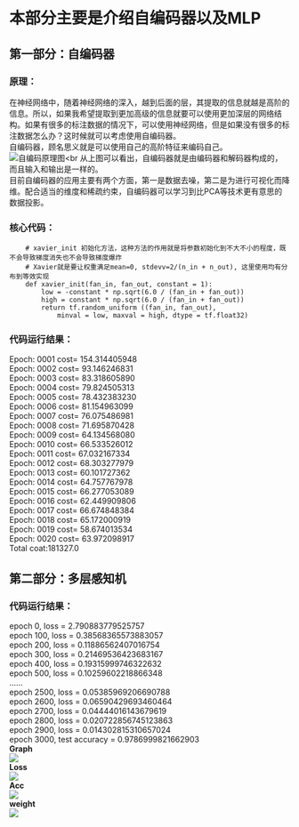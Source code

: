 # 本部分主要是介绍自编码器以及MLP
## 第一部分：自编码器
### 原理：
  在神经网络中，随着神经网络的深入，越到后面的层，其提取的信息就越是高阶的信息。所以，如果我希望提取到更加高级的信息就要可以使用更加深层的网络结构。如果有很多的标注数据的情况下，可以使用神经网络，但是如果没有很多的标注数据怎么办？这时候就可以考虑使用自编码器。<br>
  自编码器，顾名思义就是可以使用自己的高阶特征来编码自己。<br>
  ![自编码原理图](https://github.com/Anosy/tensorflow_DL2/tree/master/AutoEncoder_MLP/result_picture/AutoEncoder_principle.jpg)<br
  从上图可以看出，自编码器就是由编码器和解码器构成的，而且输入和输出是一样的。<br>
  目前自编码器的应用主要有两个方面，第一是数据去噪，第二是为进行可视化而降维。配合适当的维度和稀疏约束，自编码器可以学习到比PCA等技术更有意思的数据投影。<br>

### 核心代码：
 
		# xavier_init 初始化方法，这种方法的作用就是将参数初始化到不大不小的程度，既不会导致梯度消失也不会导致梯度爆炸
		# Xavier就是要让权重满足mean=0, stdevv=2/(n_in + n_out), 这里使用均有分布到等效实现
		def xavier_init(fan_in, fan_out, constant = 1):
			low = -constant * np.sqrt(6.0 / (fan_in + fan_out))
			high = constant * np.sqrt(6.0 / (fan_in + fan_out))
			return tf.random_uniform ((fan_in, fan_out),
				minval = low, maxval = high, dtype = tf.float32)
				
### 代码运行结果：
Epoch: 0001 cost= 154.314405948<br>
Epoch: 0002 cost= 93.146246831<br>
Epoch: 0003 cost= 83.318605890<br>
Epoch: 0004 cost= 79.824505313<br>
Epoch: 0005 cost= 78.432383230<br>
Epoch: 0006 cost= 81.154963099<br>
Epoch: 0007 cost= 76.075486981<br>
Epoch: 0008 cost= 71.695870428<br>
Epoch: 0009 cost= 64.134568080<br>
Epoch: 0010 cost= 66.533526012<br>
Epoch: 0011 cost= 67.032167334<br>
Epoch: 0012 cost= 68.303277979<br>
Epoch: 0013 cost= 60.101727362<br>
Epoch: 0014 cost= 64.757767978<br>
Epoch: 0015 cost= 66.277053089<br>
Epoch: 0016 cost= 62.449909806<br>
Epoch: 0017 cost= 66.674848384<br>
Epoch: 0018 cost= 65.172000919<br>
Epoch: 0019 cost= 58.674013534<br>
Epoch: 0020 cost= 63.972098917<br>
Total coat:181327.0<br>

## 第二部分：多层感知机 
### 代码运行结果：
epoch 0, loss = 2.790883779525757<br>
epoch 100, loss = 0.38568365573883057<br>
epoch 200, loss = 0.11886562407016754<br>
epoch 300, loss = 0.21469536423683167<br>
epoch 400, loss = 0.19315999746322632<br>
epoch 500, loss = 0.10259602218866348<br>
......<br>
epoch 2500, loss = 0.05385969206690788<br>
epoch 2600, loss = 0.06590429693460464<br>
epoch 2700, loss = 0.04444016143679619<br>
epoch 2800, loss = 0.020722856745123863<br>
epoch 2900, loss = 0.014302815310657024<br>
epoch 3000, test accuracy = 0.9786999821662903<br>
**Graph**<br>
![](https://github.com/Anosy/tensorflow_DL2/tree/master/AutoEncoder_MLP/result_picture/two_layer_mnist.png)<br>
**Loss**<br>
![](https://github.com/Anosy/tensorflow_DL2/tree/master/AutoEncoder_MLP/result_picture/accuracy.png)<br>
**Acc**<br>
![](https://github.com/Anosy/tensorflow_DL2/tree/master/AutoEncoder_MLP/result_picture/cross_entropy.png)<br>
**weight**<br>
![](https://github.com/Anosy/tensorflow_DL2/tree/master/AutoEncoder_MLP/result_picture/weight.png)<br>





